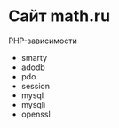 # Сайт math.ru

PHP-зависимости
 - smarty
 - adodb
 - pdo
 - session
 - mysql
 - mysqli
 - openssl

